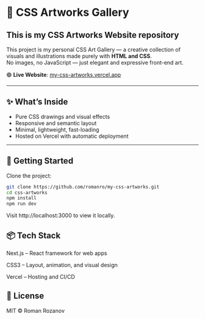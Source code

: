 # 🎨 CSS Artworks Gallery

## This is my CSS Artworks Website repository

This project is my personal CSS Art Gallery — a creative collection of visuals and illustrations made purely with **HTML and CSS**.  
No images, no JavaScript — just elegant and expressive front-end art.

🟢 **Live Website**: [my-css-artworks.vercel.app](https://my-css-artworks.vercel.app)

---

## ✨ What’s Inside

-   Pure CSS drawings and visual effects
-   Responsive and semantic layout
-   Minimal, lightweight, fast-loading
-   Hosted on Vercel with automatic deployment

---

## 🚀 Getting Started

Clone the project:

```bash
git clone https://github.com/romanro/my-css-artworks.git
cd css-artworks
npm install
npm run dev
```

Visit http://localhost:3000 to view it locally.

## 📦 Tech Stack

Next.js – React framework for web apps

CSS3 – Layout, animation, and visual design

Vercel – Hosting and CI/CD

## 📃 License

MIT © Roman Rozanov
